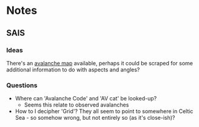 # Notes

## SAIS

### Ideas

There's an [avalanche map](https://www.sais.gov.uk/avalanche_map/?area=-1&type=All) available, perhaps it could be scraped for some additional information to do with aspects and angles?

### Questions

- Where can 'Avalanche Code' and 'AV cat' be looked-up?
  - Seems this relate to observed avalanches
- How to I decipher 'Grid'? They all seem to point to somewhere in Celtic Sea - so somehow wrong, but not entirely so (as it's close-ish)?
